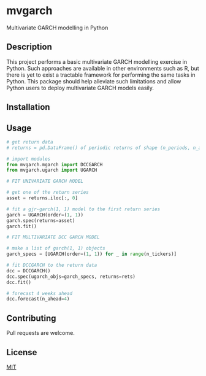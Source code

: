 # mvgarch
Multivariate GARCH modelling in Python

## Description
This project performs a basic multivariate GARCH modelling exercise in Python. Such approaches are available in other environments such as R, but there is yet to exist a tractable framework for performing the same tasks in Python. This package should help alleviate such limitations and allow Python users to deploy multivariate GARCH models easily.

## Installation


## Usage

```python
# get return data
# returns = pd.DataFrame() of periodic returns of shape (n_periods, n_assets)

# import modules
from mvgarch.mgarch import DCCGARCH
from mvgarch.ugarch import UGARCH

# FIT UNIVARIATE GARCH MODEL

# get one of the return series
asset = returns.iloc[:, 0]

# fit a gjr-garch(1, 1) model to the first return series
garch = UGARCH(order=(1, 1))
garch.spec(returns=asset)
garch.fit()

# FIT MULTIVARIATE DCC GARCH MODEL

# make a list of garch(1, 1) objects
garch_specs = [UGARCH(order=(1, 1)) for _ in range(n_tickers)]

# fit DCCGARCH to the return data
dcc = DCCGARCH()
dcc.spec(ugarch_objs=garch_specs, returns=rets)
dcc.fit()

# forecast 4 weeks ahead
dcc.forecast(n_ahead=4)
```

## Contributing
Pull requests are welcome.

## License
[MIT](https://choosealicense.com/licenses/mit/)
